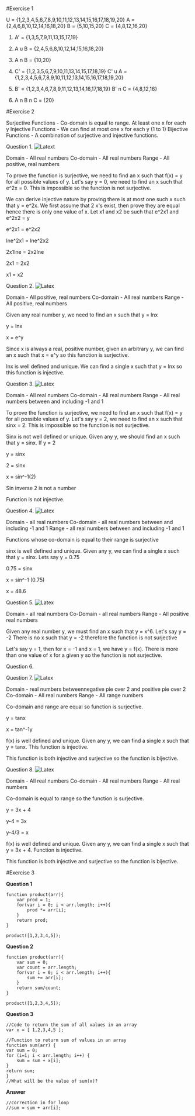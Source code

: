 #Exercise 1

U = {1,2,3,4,5,6,7,8,9,10,11,12,13,14,15,16,17,18,19,20}
A = {2,4,6,8,10,12,14,16,18,20}
B = {5,10,15,20}
C = {4,8,12,16,20}

1. A' = {1,3,5,7,9,11,13,15,17,19}

2. A u B = {2,4,5,6,8,10,12,14,15,16,18,20}

3. A n B = {10,20}

4. C' = {1,2,3,5,6,7,9,10,11,13,14,15,17,18,19}
    C' u A = {1,2,3,4,5,6,7,8,9,10,11,12,13,14,15,16,17,18,19,20}

5. B' = {1,2,3,4,6,7,8,9,11,12,13,14,16,17,18,19}
    B' n C = {4,8,12,16}

6. A n B n C = {20}


#Exercise 2

Surjective Functions - Co-domain is equal to range. At least one x for each y
Injective Functions - We can find at most one x for each y (1 to 1)
Bijective Functions - A combination of surjective and injective functions.

Question 1. ![Latext](http://quicklatex.com/cache3/9e/ql_e7547ab5f838ef73d1772c8d700e509e_l3.png)

Domain - All real numbers
Co-domain - All real numbers
Range - All positive, real numbers

To prove the function is surjective, we need to find an x such that f(x) = y for all possible values of y. Let's say y = 0, we need to find an x such that e^2x = 0. This is impossible so the function is not surjective.

We can derive injective nature by proving there is at most one such x such that y = e^2x. We first assume that 2 x's exist, then prove they are equal hence there is only one value of x. Let x1 and x2 be such that e^2x1 and e^2x2 = y

e^2x1 = e^2x2

lne^2x1 = lne^2x2

2x1lne = 2x2lne

2x1 = 2x2

x1 = x2

Question 2. ![Latex](http://quicklatex.com/cache3/80/ql_2824d7301ae620fb8d7742b0875da380_l3.png)

Domain - All positive, real numbers
Co-domain - All real numbers
Range - All positive, real numbers

Given any real number y, we need to find an x such that y = lnx

y = lnx

x = e^y

Since x is always a real, positive number, given an arbitrary y, we can find an x such that x = e^y so this function is surjective.

lnx is well defined and unique. We can find a single x such that y = lnx so this function is injective.

Question 3. ![Latex](http://quicklatex.com/cache3/69/ql_8ab4bb8dc6d0e9498ab5f108c6311769_l3.png)

Domain - All real numbers
Co-domain - All real numbers
Range - All real numbers between and including -1 and 1


To prove the function is surjective, we need to find an x such that f(x) = y for all possible values of y. Let's say y = 2, we need to find an x such that sinx = 2. This is impossible so the function is not surjective.

Sinx is not well defined or unique. Given any y, we should find an x such that y = sinx. If y = 2

y = sinx

2 = sinx

x = sin^-1(2)

Sin inverse 2 is not a number

Function is not injective.

Question 4. ![Latex](http://quicklatex.com/cache3/a8/ql_f7b74c4a40cd67747d5651e633c49fa8_l3.png)

Domain - all real numbers
Co-domain - all real numbers between and including -1 and 1
Range - all real numbers between and including -1 and 1

Functions whose co-domain is equal to their range is surjective

sinx is well defined and unique. Given any y, we can  find a single x such that y = sinx. Lets say y = 0.75

0.75 = sinx

x = sin^-1 (0.75)

x = 48.6

Question 5. ![Latex](http://quicklatex.com/cache3/d0/ql_4c9aec85d1fadd19c546bc16da988bd0_l3.png)

Domain - all real numbers
Co-Domain - all real numbers
Range - All positive real numbers

Given any real number y, we must find an x such that y = x^6. Let's say y = -2
There is no x such that y = -2 therefore the function is not surjective

Let's say y = 1, then for x = -1 and x = 1, we have y = f(x). There is more than one value of x for a given y so the function is not surjective. 

Question 6.

Question 7. ![Latex](http://quicklatex.com/cache3/cd/ql_0fe760a9baa4a1c111dc214d48dececd_l3.png)

Domain - real numbers betweennegative pie over 2 and positive pie over 2
Co-domain - All real numbers
Range - All range numbers

Co-domain and range are equal so function is surjective.

y = tanx

x = tan^-1y

f(x) is well defined and unique. Given any y, we can find a single x such that y = tanx. This function is injective. 

This function is both injective and surjective so the function is bijective. 

Question 8. ![Latex](http://quicklatex.com/cache3/d3/ql_01a264cf40200061d2fcee2def5314d3_l3.png)

Domain - All real numbers
Co-domain - All real numbers
Range - All real numbers

Co-domain is equal to range so the function is surjective.

y = 3x + 4

y-4 = 3x

y-4/3 = x

f(x) is well defined and unique. Given any y, we can find a single x such that y = 3x + 4. Function is injective. 

This function is both injective and surjective so the function is bijective. 



#Exercise 3

**Question 1**

	function product(arr){
    	var prod = 1;
    	for(var i = 0; i < arr.length; i++){
        	prod *= arr[i];
    	}
    	return prod;
	}

	product([1,2,3,4,5]);


**Question 2**

	function product(arr){
    	var sum = 0;
    	var count = arr.length;
    	for(var i = 0; i < arr.length; i++){
        	sum += arr[i];
    	}
    	return sum/count;
	}

	product([1,2,3,4,5]);

**Question 3**

	//Code to return the sum of all values in an array
	var x = [ 1,2,3,4,5 ]; 
 
	//Function to return sum of values in an array
	function sum(arr) {
  	var sum = 0;
  	for (i=1; i < arr.length; i++) {
    	sum = sum + x[i];
  	}
  	return sum;
	}
	//What will be the value of sum(x)?

**Answer**

	//correction in for loop
	//sum = sum + arr[i];




